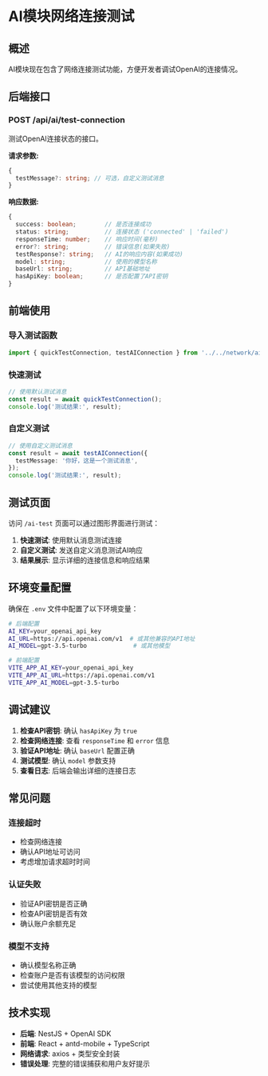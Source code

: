 # AI模块网络连接测试

## 概述

AI模块现在包含了网络连接测试功能，方便开发者调试OpenAI的连接情况。

## 后端接口

### POST /api/ai/test-connection

测试OpenAI连接状态的接口。

**请求参数:**

```typescript
{
  testMessage?: string; // 可选，自定义测试消息
}
```

**响应数据:**

```typescript
{
  success: boolean;        // 是否连接成功
  status: string;          // 连接状态 ('connected' | 'failed')
  responseTime: number;    // 响应时间(毫秒)
  error?: string;          // 错误信息(如果失败)
  testResponse?: string;   // AI的响应内容(如果成功)
  model: string;           // 使用的模型名称
  baseUrl: string;         // API基础地址
  hasApiKey: boolean;      // 是否配置了API密钥
}
```

## 前端使用

### 导入测试函数

```typescript
import { quickTestConnection, testAIConnection } from '../../network/ai/test';
```

### 快速测试

```typescript
// 使用默认测试消息
const result = await quickTestConnection();
console.log('测试结果:', result);
```

### 自定义测试

```typescript
// 使用自定义测试消息
const result = await testAIConnection({
  testMessage: '你好，这是一个测试消息',
});
console.log('测试结果:', result);
```

## 测试页面

访问 `/ai-test` 页面可以通过图形界面进行测试：

1. **快速测试**: 使用默认消息测试连接
2. **自定义测试**: 发送自定义消息测试AI响应
3. **结果展示**: 显示详细的连接信息和响应结果

## 环境变量配置

确保在 `.env` 文件中配置了以下环境变量：

```bash
# 后端配置
AI_KEY=your_openai_api_key
AI_URL=https://api.openai.com/v1  # 或其他兼容的API地址
AI_MODEL=gpt-3.5-turbo             # 或其他模型

# 前端配置
VITE_APP_AI_KEY=your_openai_api_key
VITE_APP_AI_URL=https://api.openai.com/v1
VITE_APP_AI_MODEL=gpt-3.5-turbo
```

## 调试建议

1. **检查API密钥**: 确认 `hasApiKey` 为 `true`
2. **检查网络连接**: 查看 `responseTime` 和 `error` 信息
3. **验证API地址**: 确认 `baseUrl` 配置正确
4. **测试模型**: 确认 `model` 参数支持
5. **查看日志**: 后端会输出详细的连接日志

## 常见问题

### 连接超时

- 检查网络连接
- 确认API地址可访问
- 考虑增加请求超时时间

### 认证失败

- 验证API密钥是否正确
- 检查API密钥是否有效
- 确认账户余额充足

### 模型不支持

- 确认模型名称正确
- 检查账户是否有该模型的访问权限
- 尝试使用其他支持的模型

## 技术实现

- **后端**: NestJS + OpenAI SDK
- **前端**: React + antd-mobile + TypeScript
- **网络请求**: axios + 类型安全封装
- **错误处理**: 完整的错误捕获和用户友好提示
